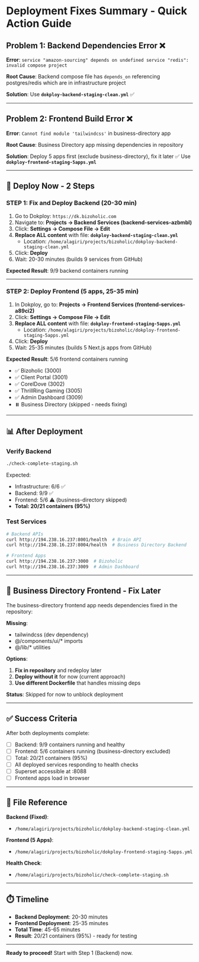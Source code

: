 # Deployment Fixes Summary - Quick Action Guide

## Problem 1: Backend Dependencies Error ❌
**Error**: `service "amazon-sourcing" depends on undefined service "redis": invalid compose project`

**Root Cause**: Backend compose file has `depends_on` referencing postgres/redis which are in infrastructure project

**Solution**: Use **`dokploy-backend-staging-clean.yml`** ✅

---

## Problem 2: Frontend Build Error ❌
**Error**: `Cannot find module 'tailwindcss'` in business-directory app

**Root Cause**: Business Directory app missing dependencies in repository

**Solution**: Deploy 5 apps first (exclude business-directory), fix it later ✅
Use **`dokploy-frontend-staging-5apps.yml`**

---

## 🚀 Deploy Now - 2 Steps

### STEP 1: Fix and Deploy Backend (20-30 min)

1. Go to Dokploy: `https://dk.bizoholic.com`
2. Navigate to: **Projects → Backend Services (backend-services-azbmbl)**
3. Click: **Settings → Compose File → Edit**
4. **Replace ALL content** with file: **`dokploy-backend-staging-clean.yml`**
   - Location: `/home/alagiri/projects/bizoholic/dokploy-backend-staging-clean.yml`
5. Click: **Deploy**
6. Wait: 20-30 minutes (builds 9 services from GitHub)

**Expected Result**: 9/9 backend containers running

---

### STEP 2: Deploy Frontend (5 apps, 25-35 min)

1. In Dokploy, go to: **Projects → Frontend Services (frontend-services-a89ci2)**
2. Click: **Settings → Compose File → Edit**
3. **Replace ALL content** with file: **`dokploy-frontend-staging-5apps.yml`**
   - Location: `/home/alagiri/projects/bizoholic/dokploy-frontend-staging-5apps.yml`
4. Click: **Deploy**
5. Wait: 25-35 minutes (builds 5 Next.js apps from GitHub)

**Expected Result**: 5/6 frontend containers running
- ✅ Bizoholic (3000)
- ✅ Client Portal (3001)
- ✅ CorelDove (3002)
- ✅ ThrillRing Gaming (3005)
- ✅ Admin Dashboard (3009)
- ⏸️ Business Directory (skipped - needs fixing)

---

## 📊 After Deployment

### Verify Backend
```bash
./check-complete-staging.sh
```

Expected:
- Infrastructure: 6/6 ✅
- Backend: 9/9 ✅
- Frontend: 5/6 ⚠️ (business-directory skipped)
- **Total: 20/21 containers (95%)**

### Test Services
```bash
# Backend APIs
curl http://194.238.16.237:8001/health  # Brain API
curl http://194.238.16.237:8004/health  # Business Directory Backend

# Frontend Apps
curl http://194.238.16.237:3000  # Bizoholic
curl http://194.238.16.237:3009  # Admin Dashboard
```

---

## 🔧 Business Directory Frontend - Fix Later

The business-directory frontend app needs dependencies fixed in the repository:

**Missing**:
- tailwindcss (dev dependency)
- @/components/ui/* imports
- @/lib/* utilities

**Options**:
1. **Fix in repository** and redeploy later
2. **Deploy without it** for now (current approach)
3. **Use different Dockerfile** that handles missing deps

**Status**: Skipped for now to unblock deployment

---

## ✅ Success Criteria

After both deployments complete:

- [ ] Backend: 9/9 containers running and healthy
- [ ] Frontend: 5/6 containers running (business-directory excluded)
- [ ] Total: 20/21 containers (95%)
- [ ] All deployed services responding to health checks
- [ ] Superset accessible at :8088
- [ ] Frontend apps load in browser

---

## 📁 File Reference

**Backend (Fixed)**:
- `/home/alagiri/projects/bizoholic/dokploy-backend-staging-clean.yml`

**Frontend (5 Apps)**:
- `/home/alagiri/projects/bizoholic/dokploy-frontend-staging-5apps.yml`

**Health Check**:
- `/home/alagiri/projects/bizoholic/check-complete-staging.sh`

---

## ⏱️ Timeline

- **Backend Deployment**: 20-30 minutes
- **Frontend Deployment**: 25-35 minutes
- **Total Time**: 45-65 minutes
- **Result**: 20/21 containers (95%) - ready for testing

---

**Ready to proceed!** Start with Step 1 (Backend) now.
